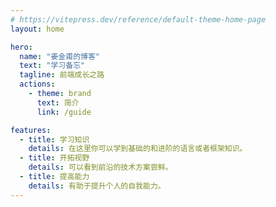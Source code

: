 ```yaml
---
# https://vitepress.dev/reference/default-theme-home-page
layout: home

hero:
  name: "姜金甫的博客"
  text: "学习备忘"
  tagline: 前端成长之路
  actions:
    - theme: brand
      text: 简介
      link: /guide

features:
  - title: 学习知识
    details: 在这里你可以学到基础的和进阶的语言或者框架知识。
  - title: 开拓视野
    details: 可以看到前沿的技术方案尝鲜。
  - title: 提高能力
    details: 有助于提升个人的自我能力。
---
```

